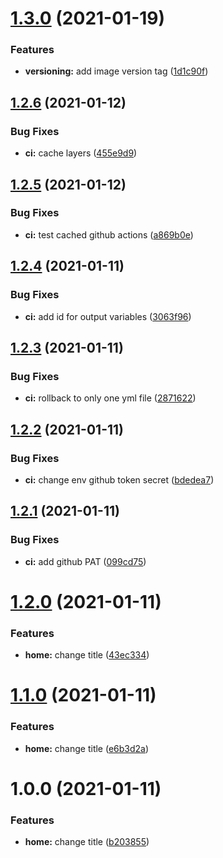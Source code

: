 # [1.3.0](https://github.com/raffaele-filiberti/ssg-test/compare/v1.2.6...v1.3.0) (2021-01-19)


### Features

* **versioning:** add image version tag ([1d1c90f](https://github.com/raffaele-filiberti/ssg-test/commit/1d1c90f0e7bb84ead1ba6b870bb842c6313ce0da))

## [1.2.6](https://github.com/raffaele-filiberti/ssg-test/compare/v1.2.5...v1.2.6) (2021-01-12)


### Bug Fixes

* **ci:** cache layers ([455e9d9](https://github.com/raffaele-filiberti/ssg-test/commit/455e9d92cde64cb16f6b3a89c8f784a4ac05262a))

## [1.2.5](https://github.com/raffaele-filiberti/ssg-test/compare/v1.2.4...v1.2.5) (2021-01-12)


### Bug Fixes

* **ci:** test cached github actions ([a869b0e](https://github.com/raffaele-filiberti/ssg-test/commit/a869b0ee4af8ad162470d392b0dc143ca8ea8b6a))

## [1.2.4](https://github.com/raffaele-filiberti/ssg-test/compare/v1.2.3...v1.2.4) (2021-01-11)


### Bug Fixes

* **ci:** add id for output variables ([3063f96](https://github.com/raffaele-filiberti/ssg-test/commit/3063f96c9d087584e9f03d8c7e73f7d47b3c9bdd))

## [1.2.3](https://github.com/raffaele-filiberti/ssg-test/compare/v1.2.2...v1.2.3) (2021-01-11)


### Bug Fixes

* **ci:** rollback to only one yml file ([2871622](https://github.com/raffaele-filiberti/ssg-test/commit/28716227ac171c0ea3fff835838e97bdceeccce8))

## [1.2.2](https://github.com/raffaele-filiberti/ssg-test/compare/v1.2.1...v1.2.2) (2021-01-11)


### Bug Fixes

* **ci:** change env github token secret ([bdedea7](https://github.com/raffaele-filiberti/ssg-test/commit/bdedea7a8aa4d7af498d46f923afbaefebda6154))

## [1.2.1](https://github.com/raffaele-filiberti/ssg-test/compare/v1.2.0...v1.2.1) (2021-01-11)


### Bug Fixes

* **ci:** add github PAT ([099cd75](https://github.com/raffaele-filiberti/ssg-test/commit/099cd755bd5de8c900567acec87550d062043580))

# [1.2.0](https://github.com/raffaele-filiberti/ssg-test/compare/v1.1.0...v1.2.0) (2021-01-11)


### Features

* **home:** change title ([43ec334](https://github.com/raffaele-filiberti/ssg-test/commit/43ec33483ddf8eaed34dbc298e8a2709023dee48))

# [1.1.0](https://github.com/raffaele-filiberti/ssg-test/compare/v1.0.0...v1.1.0) (2021-01-11)


### Features

* **home:** change title ([e6b3d2a](https://github.com/raffaele-filiberti/ssg-test/commit/e6b3d2aeb1777a9063f1af689d6896330eacb6ca))

# 1.0.0 (2021-01-11)


### Features

* **home:** change title ([b203855](https://github.com/raffaele-filiberti/ssg-test/commit/b2038553b4d0b802597460b4595d575f49876c23))
